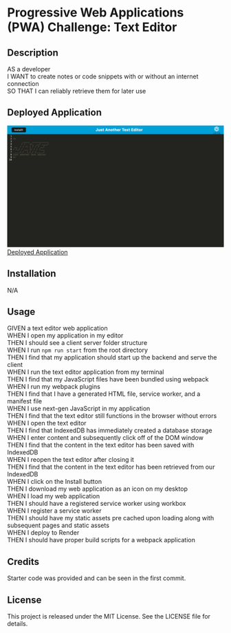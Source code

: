# Progressive Web Applications (PWA) Challenge: Text Editor

## Description
AS a developer<br>
I WANT to create notes or code snippets with or without an internet connection<br>
SO THAT I can reliably retrieve them for later use

## Deployed Application
![Application Photo](./deployed-application.png)
[Deployed Application](https://msu-19-progressive-web-applications.onrender.com)

## Installation
N/A

## Usage
GIVEN a text editor web application<br>
WHEN I open my application in my editor<br>
THEN I should see a client server folder structure<br>
WHEN I run `npm run start` from the root directory<br>
THEN I find that my application should start up the backend and serve the client<br>
WHEN I run the text editor application from my terminal<br>
THEN I find that my JavaScript files have been bundled using webpack<br>
WHEN I run my webpack plugins<br>
THEN I find that I have a generated HTML file, service worker, and a manifest file<br>
WHEN I use next-gen JavaScript in my application<br>
THEN I find that the text editor still functions in the browser without errors<br>
WHEN I open the text editor<br>
THEN I find that IndexedDB has immediately created a database storage<br>
WHEN I enter content and subsequently click off of the DOM window<br>
THEN I find that the content in the text editor has been saved with IndexedDB<br>
WHEN I reopen the text editor after closing it<br>
THEN I find that the content in the text editor has been retrieved from our IndexedDB<br>
WHEN I click on the Install button<br>
THEN I download my web application as an icon on my desktop<br>
WHEN I load my web application<br>
THEN I should have a registered service worker using workbox<br>
WHEN I register a service worker<br>
THEN I should have my static assets pre cached upon loading along with subsequent pages and static assets<br>
WHEN I deploy to Render<br>
THEN I should have proper build scripts for a webpack application

## Credits
Starter code was provided and can be seen in the first commit.

## License
This project is released under the MIT License. See the LICENSE file for details.
